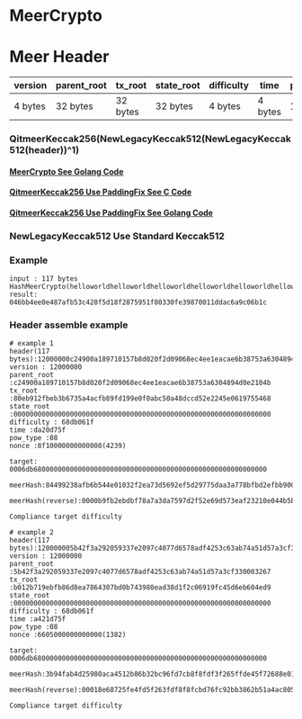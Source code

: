 # MeerCrypto

# Meer Header

| version	| parent_root	| tx_root	| state_root | difficulty 	| time | pow_type | nonce 
| ---| --- | --- | --- | --- | --- |  --- |  --- |
| 4 bytes	|32 bytes	|32 bytes	| 32 bytes	| 4 bytes	| 4 bytes | 1 byte |8 bytes 

### QitmeerKeccak256(NewLegacyKeccak512(NewLegacyKeccak512(header))^1)
#### [MeerCrypto See Golang Code](https://github.com/jamesvan2019/meer/blob/meer_pow/common/hash/hashfuncs_meer_crypto.go)
#### [QitmeerKeccak256 Use PaddingFix See C Code](https://github.com/jamesvan2019/keccakhash_c/commit/68cd0af8e573eafd2adeab1747e1760cbec99cf3)
#### [QitmeerKeccak256 Use PaddingFix See Golang Code](https://github.com/Qitmeer/crypto/blob/master/sha3/hashes.go#L76)

### NewLegacyKeccak512 Use Standard Keccak512

### Example
```golang
input : 117 bytes
HashMeerCrypto(helloworldhelloworldhelloworldhelloworldhelloworldhelloworldhelloworldhelloworldhelloworldhelloworldhelloworldhel)
result: 046bb4ee0e487afb53c428f5d18f2875951f80330fe39870011ddac6a9c06b1c

```
### Header assemble example
```golang
# example 1
header(117 bytes):12000000c24900a189710157b8d020f2d09068ec4ee1eacae6b38753a6304894d0e2104b80eb912fbeb3b6735a4acfb89fd199e0f0abc50a48dccd52e2245e0619755468000000000000000000000000000000000000000000000000000000000000000068db061fda20d75f088f10000000000000
version : 12000000
parent_root :c24900a189710157b8d020f2d09068ec4ee1eacae6b38753a6304894d0e2104b
tx_root :80eb912fbeb3b6735a4acfb89fd199e0f0abc50a48dccd52e2245e0619755468
state_root :0000000000000000000000000000000000000000000000000000000000000000
difficulty : 68db061f
time :da20d75f
pow_type :08
nonce :8f10000000000000(4239)

target: 
0006db6800000000000000000000000000000000000000000000000000000000

meerHash:84499238afb6b544e01032f2ea73d5692ef5d29775daa3a778bfbd2efbb90000

meerHash(reverse):0000b9fb2ebdbf78a7a3da7597d2f52e69d573eaf23210e044b5b6af38924984

Compliance target difficulty

# example 2
header(117 bytes):120000005b42f3a292059337e2097c4077d6578adf4253c63ab74a51d57a3cf330003267b012b719ebfb86d8ea7864307bd0b743980ead38d1f2c06919fc45d6eb604ed9000000000000000000000000000000000000000000000000000000000000000068db061fa421d75f086605000000000000
version : 12000000
parent_root :5b42f3a292059337e2097c4077d6578adf4253c63ab74a51d57a3cf330003267
tx_root :b012b719ebfb86d8ea7864307bd0b743980ead38d1f2c06919fc45d6eb604ed9
state_root :0000000000000000000000000000000000000000000000000000000000000000
difficulty : 68db061f
time :a421d75f
pow_type :08
nonce :6605000000000000(1382)

target: 
0006db6800000000000000000000000000000000000000000000000000000000

meerHash:3b94fab4d25980aca4512b86b32bc96fd7cb8f8fdf3f265ffde45f72688e0100

meerHash(reverse):00018e68725fe4fd5f263fdf8f8fcbd76fc92bb3862b51a4ac8059d2b4fa943b

Compliance target difficulty
```